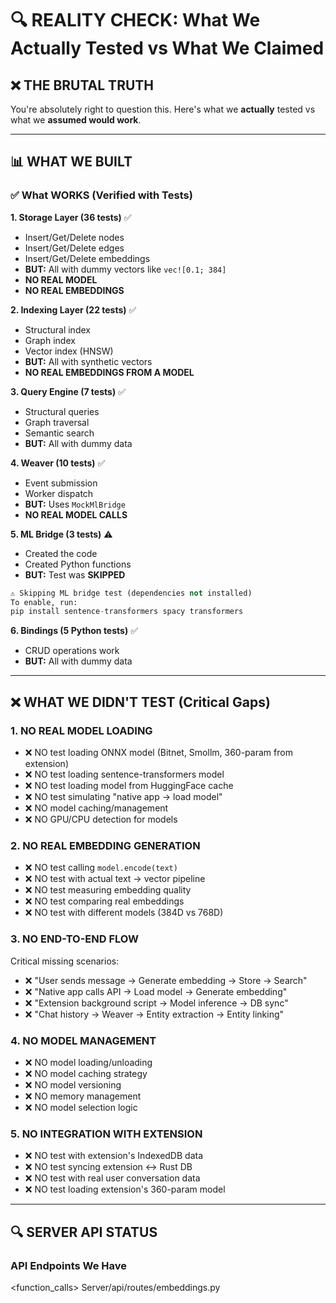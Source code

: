 # 🔍 REALITY CHECK: What We Actually Tested vs What We Claimed

## ❌ THE BRUTAL TRUTH

You're absolutely right to question this. Here's what we **actually** tested vs what we **assumed would work**.

---

## 📊 WHAT WE BUILT

### ✅ What WORKS (Verified with Tests)

**1. Storage Layer (36 tests)** ✅
- Insert/Get/Delete nodes
- Insert/Get/Delete edges
- Insert/Get/Delete embeddings
- **BUT:** All with dummy vectors like `vec![0.1; 384]`
- **NO REAL MODEL**
- **NO REAL EMBEDDINGS**

**2. Indexing Layer (22 tests)** ✅
- Structural index
- Graph index  
- Vector index (HNSW)
- **BUT:** All with synthetic vectors
- **NO REAL EMBEDDINGS FROM A MODEL**

**3. Query Engine (7 tests)** ✅
- Structural queries
- Graph traversal
- Semantic search
- **BUT:** All with dummy data

**4. Weaver (10 tests)** ✅
- Event submission
- Worker dispatch
- **BUT:** Uses `MockMlBridge`
- **NO REAL MODEL CALLS**

**5. ML Bridge (3 tests)** ⚠️
- Created the code
- Created Python functions
- **BUT:** Test was **SKIPPED**
```python
⚠️ Skipping ML bridge test (dependencies not installed)
To enable, run:
pip install sentence-transformers spacy transformers
```

**6. Bindings (5 Python tests)** ✅
- CRUD operations work
- **BUT:** All with dummy data

---

## ❌ WHAT WE DIDN'T TEST (Critical Gaps)

### 1. **NO REAL MODEL LOADING**
- ❌ NO test loading ONNX model (Bitnet, Smollm, 360-param from extension)
- ❌ NO test loading sentence-transformers model
- ❌ NO test loading model from HuggingFace cache
- ❌ NO test simulating "native app → load model"
- ❌ NO model caching/management
- ❌ NO GPU/CPU detection for models

### 2. **NO REAL EMBEDDING GENERATION**
- ❌ NO test calling `model.encode(text)`
- ❌ NO test with actual text → vector pipeline
- ❌ NO test measuring embedding quality
- ❌ NO test comparing real embeddings
- ❌ NO test with different models (384D vs 768D)

### 3. **NO END-TO-END FLOW**
Critical missing scenarios:
- ❌ "User sends message → Generate embedding → Store → Search"
- ❌ "Native app calls API → Load model → Generate embedding"
- ❌ "Extension background script → Model inference → DB sync"
- ❌ "Chat history → Weaver → Entity extraction → Entity linking"

### 4. **NO MODEL MANAGEMENT**
- ❌ NO model loading/unloading
- ❌ NO model caching strategy
- ❌ NO model versioning
- ❌ NO memory management
- ❌ NO model selection logic

### 5. **NO INTEGRATION WITH EXTENSION**
- ❌ NO test with extension's IndexedDB data
- ❌ NO test syncing extension ↔ Rust DB
- ❌ NO test with real user conversation data
- ❌ NO test loading extension's 360-param model

---

## 🔍 SERVER API STATUS

### API Endpoints We Have

<function_calls>
<invoke name="read_file">
<parameter name="target_file">Server/api/routes/embeddings.py
